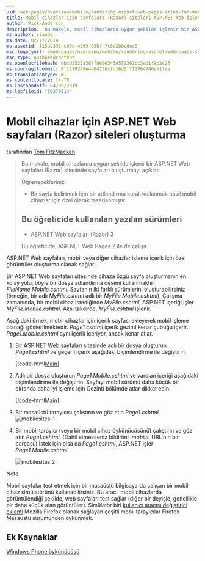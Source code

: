 ```yaml
---
uid: web-pages/overview/mobile/rendering-aspnet-web-pages-sites-for-mobile-devices
title: Mobil cihazlar için sayfaları (Razor) siteleri ASP.NET Web işleme | Microsoft Docs
author: Rick-Anderson
description: 'Bu makale, mobil cihazlarda uygun şekilde işlenir bir ASP.NET Web sayfaları (Razor) sitesinde sayfaları oluşturmayı açıklar. Öğrenecekleriniz: Nasıl yapılır...'
ms.author: riande
ms.date: 02/17/2014
ms.assetid: f15ab392-c05e-4269-83bf-7c6d2b8c8ec8
msc.legacyurl: /web-pages/overview/mobile/rendering-aspnet-web-pages-sites-for-mobile-devices
msc.type: authoredcontent
ms.openlocfilehash: dbcd25331387f8606343e551302bc3ed1f9b2c25
ms.sourcegitcommit: 0f1119340e4464720cfd16d0ff15764746ea1fea
ms.translationtype: MT
ms.contentlocale: tr-TR
ms.lasthandoff: 04/09/2019
ms.locfileid: "59379514"
---
```

# <a name="rendering-aspnet-web-pages-razor-sites-for-mobile-devices"></a>Mobil cihazlar için ASP.NET Web sayfaları (Razor) siteleri oluşturma

tarafından [Tom FitzMacken](https://github.com/tfitzmac)

> Bu makale, mobil cihazlarda uygun şekilde işlenir bir ASP.NET Web sayfaları (Razor) sitesinde sayfaları oluşturmayı açıklar.
> 
> Öğrenecekleriniz:
> 
> - Bir sayfa belirtmek için bir adlandırma kuralı kullanmak nasıl mobil cihazlar için özel olarak tasarlanmıştır.
>   
> 
> ## <a name="software-versions-used-in-the-tutorial"></a>Bu öğreticide kullanılan yazılım sürümleri
> 
> 
> - ASP.NET Web sayfaları (Razor) 3
>   
> 
> Bu öğreticide, ASP.NET Web Pages 2 ile de çalışır.


ASP.NET Web sayfaları, mobil veya diğer cihazlar işleme içerik için özel görüntüler oluşturma olanak sağlar.

Bir ASP.NET Web sayfaları sitesinde cihaza özgü sayfa oluşturmanın en kolay yolu, böyle bir dosya adlandırma deseni kullanmaktır: *FileName.Mobile.cshtml*. Sayfanın iki farklı sürümlerini oluşturabilirsiniz (örneğin, bir adlı *MyFile.cshtml* adlı bir *MyFile.Mobile.cshtml*). Çalışma zamanında, bir mobil cihaz istediğinde *MyFile.cshtml*, ASP.NET içeriği işler *MyFile.Mobile.cshtml*. Aksi takdirde, *MyFile.cshtml* işlenir.

Aşağıdaki örnek, mobil cihazlar için içerik sayfası ekleyerek mobil işleme olanağı gösterilmektedir. *Page1.cshtml* içerik gezinti kenar çubuğu içerir. *Page1.Mobile.cshtml* aynı içerik içeriyor, ancak kenar atlar.

1. Bir ASP.NET Web sayfaları sitesinde adlı bir dosya oluşturun *Page1.cshtml* ve geçerli içerik aşağıdaki biçimlendirme ile değiştirin.

    [!code-html[Main](rendering-aspnet-web-pages-sites-for-mobile-devices/samples/sample1.html)]
2. Adlı bir dosya oluşturun *Page1.Mobile.cshtml* ve varolan içeriği aşağıdaki biçimlendirme ile değiştirin. Sayfayı mobil sürümü daha küçük bir ekranda daha iyi işleme için Gezinti bölümde atlar dikkat edin.

    [!code-html[Main](rendering-aspnet-web-pages-sites-for-mobile-devices/samples/sample2.html)]
3. Bir masaüstü tarayıcısı çalıştırın ve göz atın *Page1.cshtml*. ![mobilesites-1](rendering-aspnet-web-pages-sites-for-mobile-devices/_static/image1.png)
4. Bir mobil tarayıcı (veya bir mobil cihaz öykünücüsünü) çalıştırın ve göz atın *Page1.cshtml*. (Dahil etmezseniz bildirimi *.mobile.* URL'nin bir parçası.) İstek için olsa da *Page1.cshtml*, ASP.NET işler *Page1.Mobile.cshtml*.

    ![mobilesites 2](rendering-aspnet-web-pages-sites-for-mobile-devices/_static/image2.png)

> [!NOTE]
> Mobil sayfalar test etmek için bir masaüstü bilgisayarda çalışan bir mobil cihaz simülatörünü kullanabilirsiniz. Bu aracı, mobil cihazlarda görüntülendiği şekilde, web sayfaları test sağlar (diğer bir deyişle, genellikle bir daha küçük alan görüntüler). Simülatör biri [kullanıcı aracısı değiştirici eklenti](http://addons.mozilla.org/firefox/addon/user-agent-switcher/) Mozilla Firefox olanak sağlayan çeşitli mobil tarayıcılar Firefox Masaüstü sürümünden öykünmek.


<a id="Additional_Resources"></a>
## <a name="additional-resources"></a>Ek Kaynaklar


[Windows Phone öykünücüsü](https://msdn.microsoft.com/library/ff402563(v=VS.92).aspx)
